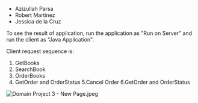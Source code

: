 * Azizullah Parsa
 * Robert Martinez
* Jessica de la Cruz




To see the result of application, run the application as "Run on Server" and run the client as "Java Application".



Client request sequence is:
1. GetBooks
2. SearchBook 
3. OrderBooks
4. GetOrder and OrderStatus
5.Cancel Order
6.GetOrder and OrderStatus

![Domain Project 3 - New Page.jpeg](https://bitbucket.org/repo/ApMGbj/images/2154821825-Domain%20Project%203%20-%20New%20Page.jpeg)